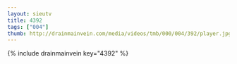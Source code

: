 ```yaml
--- 
layout: sieutv
title: 4392
tags: ["004"]
thumb: http://drainmainvein.com/media/videos/tmb/000/004/392/player.jpg
---
```

{% include drainmainvein key="4392" %} 

